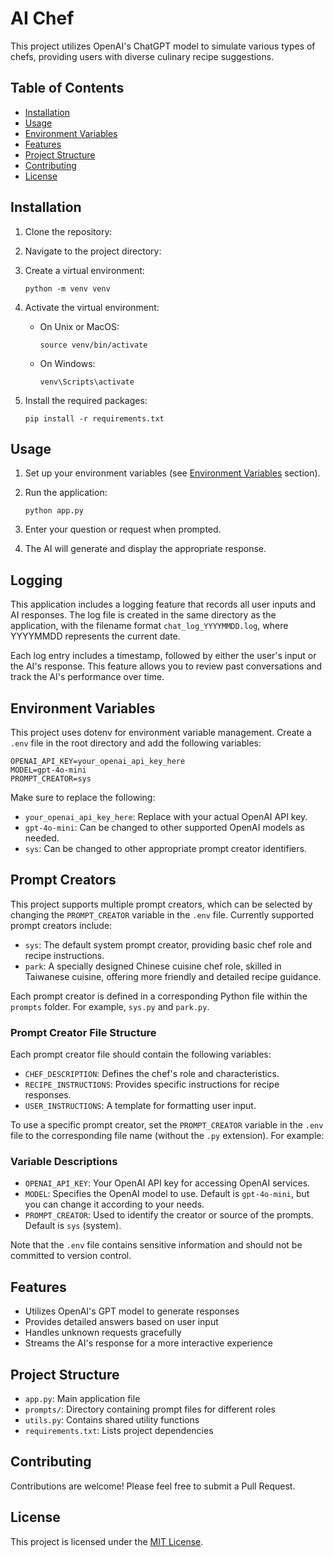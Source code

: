 # AI Chef

This project utilizes OpenAI's ChatGPT model to simulate various types of chefs, providing users with diverse culinary recipe suggestions.

## Table of Contents

- [Installation](#installation)
- [Usage](#usage)
- [Environment Variables](#environment-variables)
- [Features](#features)
- [Project Structure](#project-structure)
- [Contributing](#contributing)
- [License](#license)

## Installation

1. Clone the repository:


2. Navigate to the project directory:


3. Create a virtual environment:
   ```
   python -m venv venv
   ```

4. Activate the virtual environment:
   - On Unix or MacOS:
     ```
     source venv/bin/activate
     ```
   - On Windows:
     ```
     venv\Scripts\activate
     ```

5. Install the required packages:
   ```
   pip install -r requirements.txt
   ```

## Usage

1. Set up your environment variables (see [Environment Variables](#environment-variables) section).

2. Run the application:
   ```
   python app.py
   ```

3. Enter your question or request when prompted.

4. The AI will generate and display the appropriate response.

## Logging

This application includes a logging feature that records all user inputs and AI responses. The log file is created in the same directory as the application, with the filename format `chat_log_YYYYMMDD.log`, where YYYYMMDD represents the current date.

Each log entry includes a timestamp, followed by either the user's input or the AI's response. This feature allows you to review past conversations and track the AI's performance over time.

## Environment Variables

This project uses dotenv for environment variable management. Create a `.env` file in the root directory and add the following variables:

```
OPENAI_API_KEY=your_openai_api_key_here
MODEL=gpt-4o-mini
PROMPT_CREATOR=sys
```

Make sure to replace the following:
- `your_openai_api_key_here`: Replace with your actual OpenAI API key.
- `gpt-4o-mini`: Can be changed to other supported OpenAI models as needed.
- `sys`: Can be changed to other appropriate prompt creator identifiers.


## Prompt Creators

This project supports multiple prompt creators, which can be selected by changing the `PROMPT_CREATOR` variable in the `.env` file. Currently supported prompt creators include:

- `sys`: The default system prompt creator, providing basic chef role and recipe instructions.
- `park`: A specially designed Chinese cuisine chef role, skilled in Taiwanese cuisine, offering more friendly and detailed recipe guidance.

Each prompt creator is defined in a corresponding Python file within the `prompts` folder. For example, `sys.py` and `park.py`.

### Prompt Creator File Structure

Each prompt creator file should contain the following variables:

- `CHEF_DESCRIPTION`: Defines the chef's role and characteristics.
- `RECIPE_INSTRUCTIONS`: Provides specific instructions for recipe responses.
- `USER_INSTRUCTIONS`: A template for formatting user input.

To use a specific prompt creator, set the `PROMPT_CREATOR` variable in the `.env` file to the corresponding file name (without the `.py` extension). For example:


### Variable Descriptions

- `OPENAI_API_KEY`: Your OpenAI API key for accessing OpenAI services.
- `MODEL`: Specifies the OpenAI model to use. Default is `gpt-4o-mini`, but you can change it according to your needs.
- `PROMPT_CREATOR`: Used to identify the creator or source of the prompts. Default is `sys` (system).

Note that the `.env` file contains sensitive information and should not be committed to version control.
## Features

- Utilizes OpenAI's GPT model to generate responses
- Provides detailed answers based on user input
- Handles unknown requests gracefully
- Streams the AI's response for a more interactive experience

## Project Structure

- `app.py`: Main application file
- `prompts/`: Directory containing prompt files for different roles
- `utils.py`: Contains shared utility functions
- `requirements.txt`: Lists project dependencies

## Contributing

Contributions are welcome! Please feel free to submit a Pull Request.

## License

This project is licensed under the [MIT License](LICENSE).